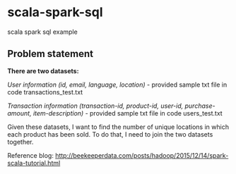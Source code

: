 # scala-spark-sql
scala spark sql example

Problem statement
----------

**There are two datasets:**

*User information (id, email, language, location)* - provided sample txt file in code transactions_test.txt

*Transaction information (transaction-id, product-id, user-id, purchase-amount, item-description)* - provided sample txt file in code users_test.txt

Given these datasets, I want to find the number of unique locations in which each product has been sold. To do that, I need to join the two datasets together.

Reference blog: http://beekeeperdata.com/posts/hadoop/2015/12/14/spark-scala-tutorial.html
